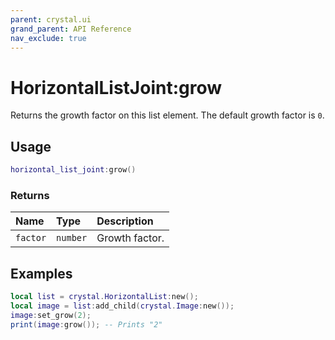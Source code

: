 ```yaml
---
parent: crystal.ui
grand_parent: API Reference
nav_exclude: true
---
```


# HorizontalListJoint:grow

Returns the growth factor on this list element. The default growth factor is `0`.

## Usage

```lua
horizontal_list_joint:grow()
```

### Returns

| Name     | Type     | Description    |
| :------- | :------- | :------------- |
| `factor` | `number` | Growth factor. |

## Examples

```lua
local list = crystal.HorizontalList:new();
local image = list:add_child(crystal.Image:new());
image:set_grow(2);
print(image:grow()); -- Prints "2"
```
